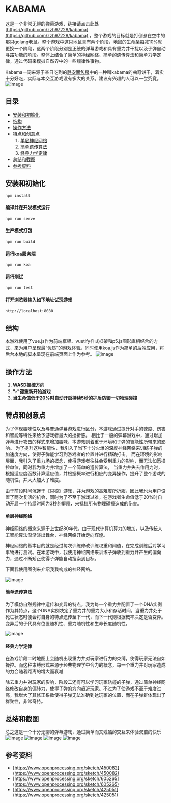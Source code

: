 # KABAMA

这是一个非常无聊的弹幕游戏，链接请点击此处[https://github.com/zzh97228/kabama](https://github.com/zzh97228/kabama) ，整个游戏的目标就是打倒悬在空中的那只golang老鼠。整个游戏中这只地鼠具有两个阶段，地鼠的生命条每减10%就更换一个阶段，这两个阶段分别是正统的弹幕游戏和具有重力井干扰以及子弹自动寻路功能的阶段。整体上结合了简单的神经网络、简单的遗传算法和简单力学定律，通过代码来模拟自然界中的一些规律性事物。

Kabama一词来源于某日吃到的[静安面包房](https://detail.youzan.com/show/goods?alias=1ygghv2ncj80l)中的一种叫kabama的曲奇饼干，着实十分好吃，实际与本交互游戏没有多大的关系。建议有兴趣的人可以一尝究竟。
![image](https://github.com/zzh97228/kabama/blob/master/src/assets/cookie.jpg)
## 目录

- [安装和初始化](#安装和初始化)
- [结构](#结构)
- [操作方法](#操作方法)
- [特点和创意点](#特点和创意点)
    1. [单层神经网络](#单层神经网络)
    2. [简单遗传算法](#简单遗传算法)
    3. [经典力学定律](#经典力学定律)
- [总结和截图](#总结和截图)
- [参考资料](#参考资料)

## 安装和初始化
```
npm install
```

#### 编译并在开发模式运行
```
npm run serve
```

#### 生产模式打包
```
npm run build
```
#### 运行koa服务端
```
npm run koa
```

#### 运行测试
```
npm run test
```

#### 打开浏览器输入如下地址试玩游戏
```markdown
http://localhost:8080
```

## 结构
本游戏使用了vue.js作为前端框架、vuetify样式框架和p5.js图形库相结合的方式，来为用户呈现最“优质”的游戏体验。同时使用koa.js作为简单的后端应用，将后台本地的脚本呈现在前端页面上作为参考。
![image](https://github.com/zzh97228/kabama/blob/master/src/assets/system.png)



## 操作方法
1. **WASD操控方向**
2. **"r"键重新开始游戏**
3. **当生命值低于20%时自动开启持续5秒的护盾防御一切物理碰撞**


## 特点和创意点

为了体现趣味性以及与普通弹幕游戏进行区分，本游戏通过提升对手的速度、伤害和智能等特性来给予游戏者最大的挫折感。
相比于一般的弹幕游戏中，通过增加弹幕进行攻击的样式来增加趣味，本游戏则着重于环境和子弹的智能性所带来的影响。
为了提升这种智能性，我引入了当下十分火爆的深度神经网络来训练子弹的加速度方向，使得子弹能学习到游戏者的位置并进行精确打击。
而在环境的影响层面，我引入了重力场的概念，使得游戏者往往会受到重力的影响，而无法如愿操控单位，同时我为重力井增加了一个简单的遗传算法，
当重力井失去作用力时，根据适应度函数计算适应值，并根据概率进行相应的变异操作，提升了整个游戏的随机性，并大大加大了难度。

由于前段时间沉迷于《只狼》游戏，并为游戏的高难度所折服，因此我也为用户设置了两次复活的机会，同时为了不至于游戏过难，在游戏者生命值低于20%时自动开启一个持续时间为3秒的屏障，来抵挡所有物理碰撞造成的伤害。


#### 单层神经网络

神经网络的概念来源于上世纪80年代，由于现代计算机算力的增加，以及传统人工智能算法渐渐淡出舞台，神经网络开始走向辉煌。

神经网络的基本目的就是经过每次训练修改训练权重和阈值，在完成训练后对学习事物进行测试。在本游戏中，我使用神经网络来训练子弹收到重力井产生的偏向力，通过不断矫正使得子弹能自动搜索到目标。

下面我使用图例来介绍我我构成的神经网络。

![image](https://github.com/zzh97228/kabama/blob/master/src/assets/nn.png)

#### 简单遗传算法

为了模仿自然规律中遗传和变异的特点，我为每一个重力井配置了一个DNA实例作为其特点，这个DNA实例决定了重力井的重力大小和存活时间，当重力井处于死亡状态时便会将自身的特点遗传至下一代，而下一代则根据概率决定是否变异。变异后的子代具有位置随机性、重力随机性和生命长度随机性。

![image](https://github.com/zzh97228/kabama/blob/master/src/assets/carbon.png)
#### 经典力学定律

在游戏阶段二时地图上会随机出现重力井对玩家进行力的束缚，使得玩家无法自如操控。而这种束缚形式来源于经典物理学中合力的概念，每一个重力井对玩家造成的力会随着距离的增大而衰减

除去重力井对玩家的影响，阶段二还有可以学习玩家轨迹的子弹，通过简单神经网络修改自身的偏转力，使得子弹的方向趋近玩家。不过为了使游戏不至于难度过高，我增大了其修正系数使得子弹无法准确到达玩家的位置，而在子弹群体现出了群聚性，非常奇特。


## 总结和截图

总之这是一个十分无聊的弹幕游戏，通过简单而又残酷的交互来体验双倍的快乐
![image](https://github.com/zzh97228/kabama/blob/master/capture/capture1.jpg)
![image](https://github.com/zzh97228/kabama/blob/master/capture/capture2.jpg)
![image](https://github.com/zzh97228/kabama/blob/master/capture/capture3.jpg)
![image](https://github.com/zzh97228/kabama/blob/master/capture/capture4.jpg)


## 参考资料
- [https://www.openprocessing.org/sketch/450082](https://www.openprocessing.org/sketch/450082)
- [https://www.openprocessing.org/sketch/605265](https://www.openprocessing.org/sketch/605265)
- [https://www.openprocessing.org/sketch/425051](https://www.openprocessing.org/sketch/425051)
